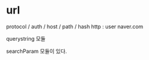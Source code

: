 # url

protocol / auth / host / path / hash
http     : user  naver.com  

querystring 모듈

searchParam 모듈이 있다.